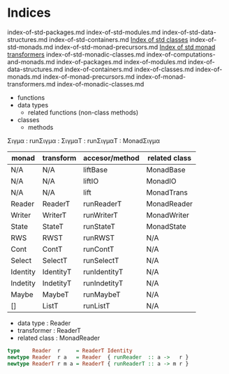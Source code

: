 # Indices

index-of-std-packages.md
index-of-std-modules.md
index-of-std-data-structures.md
index-of-std-containers.md
[Index of std classes](./index-of-std-classes.md)
index-of-std-monads.md
index-of-std-monad-precursors.md
[Index of std monad transformers](index-of-std-monad-transformers.md)
index-of-std-monadic-classes.md
index-of-computations-and-monads.md
index-of-packages.md
index-of-modules.md
index-of-data-structures.md
index-of-containers.md
index-of-classes.md
index-of-monads.md
index-of-monad-precursors.md
index-of-monad-transformers.md
index-of-monadic-classes.md


- functions
- data types
  - related functions (non-class methods)
- classes
  - methods


Σιγμα : runΣιγμα : ΣιγμαT : runΣιγμαT : MonadΣιγμα

monad     | transform | accesor/method| related class
----------|-----------|---------------|---------------
N/A       | N/A       | liftBase      | MonadBase
N/A       | N/A       | liftIO        | MonadIO
N/A       | N/A       | lift          | MonadTrans
Reader    | ReaderT   | runReaderT    | MonadReader
Writer    | WriterT   | runWriterT    | MonadWriter
State     | StateT    | runStateT     | MonadState
RWS       | RWST      | runRWST       | N/A
Cont      | ContT     | runContT      | N/A
Select    | SelectT   | runSelectT    | N/A
Identity  | IdentityT | runIdentityT  | N/A
Indetity  | IndetityT | runIndetityT  | N/A
Maybe     | MaybeT    | runMaybeT     | N/A
[]        | ListT     | runListT      | N/A




- data type     : Reader
- transformer   : ReaderT
- related class : MonadReader


```hs
type    Reader  r     = ReaderT Identity
newtype Reader  r a   = Reader  { runReader  :: a ->   r }
newtype ReaderT r m a = ReaderT { runReaderT :: a -> m r }

```
